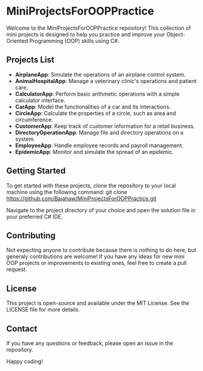 # MiniProjectsForOOPPractice

Welcome to the MiniProjectsForOOPPractice repository! This collection of mini projects is designed to help you practice and improve your Object-Oriented Programming (OOP) skills using C#.

## Projects List

- **AirplaneApp**: Simulate the operations of an airplane control system.
- **AnimalHospitalApp**: Manage a veterinary clinic's operations and patient care.
- **CalculatorApp**: Perform basic arithmetic operations with a simple calculator interface.
- **CarApp**: Model the functionalities of a car and its interactions.
- **CircleApp**: Calculate the properties of a circle, such as area and circumference.
- **CustomerApp**: Keep track of customer information for a retail business.
- **DirectoryOperationApp**: Manage file and directory operations on a system.
- **EmployeeApp**: Handle employee records and payroll management.
- **EpidemicApp**: Monitor and simulate the spread of an epidemic.

## Getting Started

To get started with these projects, clone the repository to your local machine using the following command: git clone https://github.com/Bajahaw/MiniProjectsForOOPPractice.git


Navigate to the project directory of your choice and open the solution file in your preferred C# IDE.

## Contributing

Not expecting anyone to contribute because there is nothing to do here, but generaly contributions are welcome! If you have any ideas for new mini OOP projects or improvements to existing ones, feel free to create a pull request.

## License

This project is open-source and available under the MIT License. See the LICENSE file for more details.

## Contact

If you have any questions or feedback, please open an issue in the repository.

Happy coding!
